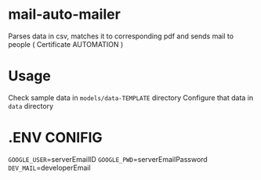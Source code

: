 # mail-auto-mailer

Parses data in csv, matches it to corresponding pdf and sends mail to people ( Certificate AUTOMATION )

# Usage

Check sample data in `models/data-TEMPLATE` directory
Configure that data in `data` directory

# .ENV CONIFIG

`GOOGLE_USER`=serverEmailID
`GOOGLE_PWD`=serverEmailPassword
`DEV_MAIL`=developerEmail

